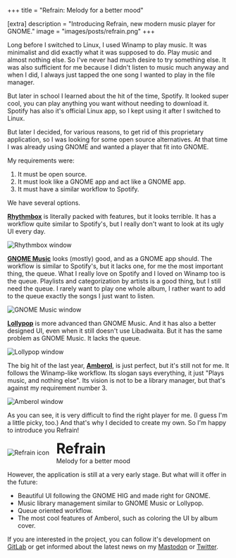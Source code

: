 +++
title = "Refrain: Melody for a better mood"

[extra]
description = "Introducing Refrain, new modern music player for GNOME."
image = "images/posts/refrain.png"
+++

Long before I switched to Linux, I used Winamp to play music. It was minimalist and did exactly what it was supposed to do. Play music and almost nothing else. So I've never had much desire to try something else. It was also sufficient for me because I didn't listen to music much anyway and when I did, I always just tapped the one song I wanted to play in the file manager.

But later in school I learned about the hit of the time, Spotify. It looked super cool, you can play anything you want without needing to download it. Spotify has also it's official Linux app, so I kept using it after I switched to Linux.

But later I decided, for various reasons, to get rid of this proprietary application, so I was looking for some open source alternatives. At that time I was already using GNOME and wanted a player that fit into GNOME.

My requirements were:

1. It must be open source.
2. It must look like a GNOME app and act like a GNOME app.
3. It must have a similar workflow to Spotify.

We have several options.

[**Rhythmbox**](https://flathub.org/apps/details/org.gnome.Rhythmbox3) is literally packed with features, but it looks terrible. It has a workflow quite similar to Spotify's, but I really don't want to look at its ugly UI every day.

![Rhythmbox window](/images/posts/introducing-refrain/rhythmbox-window.png)

[**GNOME Music**](https://flathub.org/apps/details/org.gnome.Music) looks (mostly) good, and as a GNOME app should. The workflow is similar to Spotify's, but it lacks one, for me the most important thing, the queue. What I really love on Spotify and I loved on Winamp too is the queue. Playlists and categorization by artists is a good thing, but I still need the queue. I rarely want to play one whole album, I rather want to add to the queue exactly the songs I just want to listen.

![GNOME Music window](/images/posts/introducing-refrain/gnome-music-window.png)

[**Lollypop**](https://flathub.org/apps/details/org.gnome.Lollypop) is more advanced than GNOME Music. And it has also a better designed UI, even when it still doesn't use Libadwaita. But it has the same problem as GNOME Music. It lacks the queue.

![Lollypop window](/images/posts/introducing-refrain/lollypop-window.jpg)

The big hit of the last year, [**Amberol**](https://flathub.org/apps/details/io.bassi.Amberol), is just perfect, but it's still not for me. It follows the Winamp-like workflow. Its slogan says everything, it just "Plays music, and nothing else". Its vision is not to be a library manager, but that's against my requirement number 3.

![Amberol window](/images/posts/introducing-refrain/amberol-window.png)

As you can see, it is very difficult to find the right player for me. (I guess I'm a little picky, too.) And that's why I decided to create my own. So I'm happy to introduce you Refrain!

<div style="display: flex; align-items: center; gap: 1rem;">
  <img alt="Refrain icon" src="/images/posts/introducing-refrain/refrain-icon.svg">
  <div style="display: flex; flex-direction: column;">
    <b style="font-size: 2rem;">Refrain</b>
    <span>Melody for a better mood</span>
  </div>
</div>

However, the application is still at a very early stage. But what will it offer in the future:

- Beautiful UI following the GNOME HIG and made right for GNOME.
- Music library management similar to GNOME Music or Lollypop.
- Queue oriented workflow.
- The most cool features of Amberol, such as coloring the UI by album cover.

If you are interested in the project, you can follow it's development on [GitLab](https://gitlab.gnome.org/pervoj/Refrain) or get informed about the latest news on my [Mastodon](https://mastodon.social/@pervoj) or [Twitter](https://twitter.com/pervojcz).
